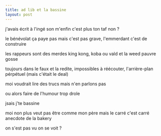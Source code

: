 ```yaml
---
title: ad lib et la bassine
layout: post
---
```


j'avais écrit à l'ingé son
m'enfin c'est plus ton taf non ?

le bénévolat ça paye pas mais c'est pas grave,
l'emmerdant c'est de construire

les rappeurs sont des merdes
king kong, koba ou vald et la weed
pauvre gosse

toujours dans le faux et la redite,
impossibles à réécouter,
l'arrière-plan pérpétuel
(mais c'était le deal)

moi voudrait lire des trucs
mais n'en parlons pas

ou alors faire de l'humour trop drole

jsais j'te bassine

moi non plus veut pas être comme mon père
mais le carré c'est carré
anecdote de la bakery

on s'est pas vu
on se voit ?
